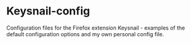Keysnail-config
===============

Configuration files for the Firefox extension Keysnail - examples of the default configuration options and my own personal config file.